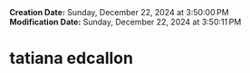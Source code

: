 <div><b>Creation Date:</b> Sunday, December 22, 2024 at 3:50:00 PM<br></div>
<div><b>Modification Date:</b> Sunday, December 22, 2024 at 3:50:11 PM<br></div>
<div><h1>tatiana edcallon</h1></div>

